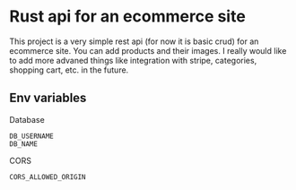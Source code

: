 # Rust api for an ecommerce site

This project is a very simple rest api (for now it is basic crud) for an ecommerce site. You can add products and their images. I really would like to add more advaned things like integration with stripe, categories, shopping cart, etc. in the future.

## Env variables

Database
```
DB_USERNAME
DB_NAME
```

CORS
```
CORS_ALLOWED_ORIGIN
```
